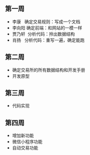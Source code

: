 ## 第一周 

* 李康    确定交易规则：写成一个文档
* 李向阳  确定前端：和网站的一模一样
* 贾乃轩  分析代码：拎出数据结构
* 肖扬    分析代码：重写一遍，确定能跑

## 第二周
* 确定交易所的所有数据结构和开发手册
* 开发原型

## 第三周
* 代码实现

## 第四周
* 增加新功能
* 微信小程序功能
* 自动交易功能

